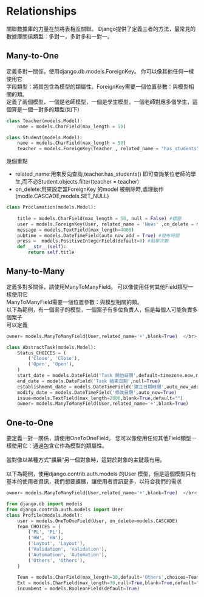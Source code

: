 # Relationships
關聯數據庫的力量在於將表相互關聯。 Django提供了定義三者的方法，最常見的數據庫關係類型：多對一，多對多和一對一。


## Many-to-One

定義多對一關係，使用django.db.models.ForeignKey。 你可以像其他任何一樣使用它</br>
字段類型：將其包含為模型的類屬性。ForeignKey需要一個位置參數：與模型相關的類。</br>
定義了兩個模型，一個是老師模型，一個是學生模型，一個老師對應多個學生，這個算是一個一對多的類型(如下)</br>



```python 
class Teacher(models.Model):
    name = models.CharField(max_length = 50)

class Student(models.Model):
    name = models.CharField(max_length = 50)
    teacher = models.ForeignKey(Teacher , related_name = "has_students",on_delete = models.CASCADE)

```


幾個重點
<ul>
    <li>related_name:用來反向查詢,teacher.has_students() 即可查詢某位老師的學生,而不必Student.objects.filter(teacher = teacher)</li>     
    <li>on_delete:用來設定當ForeignKey 的model 被刪除時,處理動作(modle.CASCADE,models.SET_NULL)</li>
</ul>




```python 
class Proclamation(models.Model):
    
    title = models.CharField(max_length = 50, null = False) #標題
    user = models.ForeignKey(User, related_name = 'News' ,on_delete = models.CASCADE)	
    message = models.TextField(max_length=4000)
    pubtime = models.DateTimeField(auto_now_add = True) #發布時間  
    press =  models.PositiveIntegerField(default=0) #點擊次數
    def __str__(self):
        return self.title
```

## Many-to-Many

定義多對多關係，請使用ManyToManyField。 可以像使用任何其他Field類型一樣使用它</br>
ManyToManyField需要一個位置參數：與模型相關的類。</br>
以下為範例，有一個案子的模型，一個案子有多位負責人，但是每個人可能負責多個案子</br>
可以定義</br>

```python 
owner= models.ManyToManyField(User,related_name='+',blank=True)  </br>	
```

```python 
class AbstractTask(models.Model):
    Status_CHOICES = (
        ('Close', 'Close'),       
		('Open', 'Open'),  
    )
    start_date = models.DateField('Task 開始日期',default=timezone.now,null=True)	
    end_date = models.DateField('Task 結束日期',null=True)	
    establishment_date = models.DateTimeField('建立日期時間',auto_now_add=True)	
    modify_date = models.DateTimeField('修改日期',auto_now=True)	
    issue=models.TextField(max_length=2000,blank=True,default="")    
    owner= models.ManyToManyField(User,related_name='+',blank=True)  
```


## One-to-One

要定義一對一關係，請使用OneToOneField。 您可以像使用任何其他Field類型一樣使用它：通過包含它作為模型的類屬性。</br>	
當對像以某種方式“擴展”另一個對象時，這對於對象的主鍵最有用。</br>	
以下為範例，使用django.contrib.auth.models 的User 模型，但是這個模型只有基本的使用者資訊，我們想要擴展，讓使用者資訊更多，以符合我們的需求</br>	

```python 
owner= models.ManyToManyField(User,related_name='+',blank=True)  </br>	
```

```python 
from django.db import models
from django.contrib.auth.models import User
class Profile(models.Model):
    user = models.OneToOneField(User, on_delete=models.CASCADE)
    Team_CHOICES = (
        ('PL', 'PL'),       
		('HW', 'HW'), 
		('Layout', 'Layout'), 
		('Validation', 'Validation'),
		('Automation', 'Automation'), 
		('Others', 'Others'),  			
	)  	
	
    Team = models.CharField(max_length=30,default='Others',choices=Team_CHOICES)
    Ext = models.CharField(max_length=30,null=True,blank=True,default="")	
    incumbent = models.BooleanField(default=True)
```